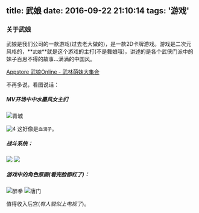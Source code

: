 title: 武娘
date: 2016-09-22 21:10:14
tags: '游戏'
---

### 关于武娘

武娘是我们公司的一款游戏(过去老大做的)，是一款2D卡牌游戏。游戏是二次元风格的，**`武娘`**就是这个游戏的主打(不是舞娘哦)，讲述的是各个武侠门派中的妹子百思不得的故事...满满的中国风。

[Appstore 武娘Online - 武林萌妹大集合][1]

不再多说，看图说话：

##### MV开场中中水墨风女主们
![青城][2]

![4][4]
这好像是`血滴子`。

##### 战斗系统：
![][7]
![][8]

##### 游戏中的角色原画(看完脸都红了)：
![醉拳][5]
![唐门][6]

值得收入后宫(_有人貌似上电视了_)。




[1]:"https://itunes.apple.com/cn/app/id1130662582"  "appstore 武娘"
[2]:http://odwqhkr5j.bkt.clouddn.com/IMG_1595.PNG "青城"
[3]:http://odwqhkr5j.bkt.clouddn.com/IMG_1591.PNG 
[4]:http://odwqhkr5j.bkt.clouddn.com/IMG_1594.PNG
[5]:http://odwqhkr5j.bkt.clouddn.com/IMG_1601.PNG
[6]:http://odwqhkr5j.bkt.clouddn.com/IMG_1612.PNG
[7]:http://odwqhkr5j.bkt.clouddn.com/IMG_1608.PNG
[8]:http://odwqhkr5j.bkt.clouddn.com/IMG_1611.PNG